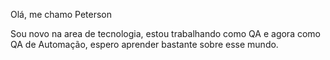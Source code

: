 Olá, me chamo Peterson

Sou novo na area de tecnologia, estou trabalhando como QA e agora como QA de Automação, espero aprender bastante sobre esse mundo.
